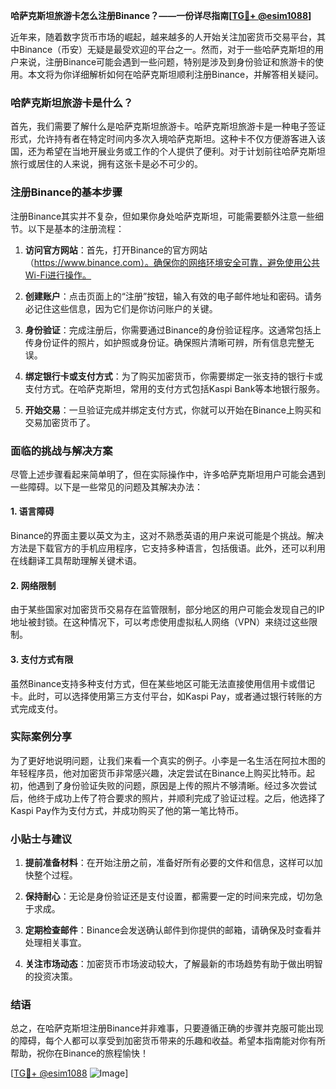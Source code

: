 **哈萨克斯坦旅游卡怎么注册Binance？——一份详尽指南[[TG💪+ @esim1088](https://t.me/s/esim1088)]**

近年来，随着数字货币市场的崛起，越来越多的人开始关注加密货币交易平台，其中Binance（币安）无疑是最受欢迎的平台之一。然而，对于一些哈萨克斯坦的用户来说，注册Binance可能会遇到一些问题，特别是涉及到身份验证和旅游卡的使用。本文将为你详细解析如何在哈萨克斯坦顺利注册Binance，并解答相关疑问。

### 哈萨克斯坦旅游卡是什么？

首先，我们需要了解什么是哈萨克斯坦旅游卡。哈萨克斯坦旅游卡是一种电子签证形式，允许持有者在特定时间内多次入境哈萨克斯坦。这种卡不仅方便游客进入该国，还为希望在当地开展业务或工作的个人提供了便利。对于计划前往哈萨克斯坦旅行或居住的人来说，拥有这张卡是必不可少的。

### 注册Binance的基本步骤

注册Binance其实并不复杂，但如果你身处哈萨克斯坦，可能需要额外注意一些细节。以下是基本的注册流程：

1. **访问官方网站**：首先，打开Binance的官方网站（https://www.binance.com）。确保你的网络环境安全可靠，避免使用公共Wi-Fi进行操作。

2. **创建账户**：点击页面上的“注册”按钮，输入有效的电子邮件地址和密码。请务必记住这些信息，因为它们是你访问账户的关键。

3. **身份验证**：完成注册后，你需要通过Binance的身份验证程序。这通常包括上传身份证件的照片，如护照或身份证。确保照片清晰可辨，所有信息完整无误。

4. **绑定银行卡或支付方式**：为了购买加密货币，你需要绑定一张支持的银行卡或支付方式。在哈萨克斯坦，常用的支付方式包括Kaspi Bank等本地银行服务。

5. **开始交易**：一旦验证完成并绑定支付方式，你就可以开始在Binance上购买和交易加密货币了。

### 面临的挑战与解决方案

尽管上述步骤看起来简单明了，但在实际操作中，许多哈萨克斯坦用户可能会遇到一些障碍。以下是一些常见的问题及其解决办法：

#### 1. **语言障碍**
   Binance的界面主要以英文为主，这对不熟悉英语的用户来说可能是个挑战。解决方法是下载官方的手机应用程序，它支持多种语言，包括俄语。此外，还可以利用在线翻译工具帮助理解关键术语。

#### 2. **网络限制**
   由于某些国家对加密货币交易存在监管限制，部分地区的用户可能会发现自己的IP地址被封锁。在这种情况下，可以考虑使用虚拟私人网络（VPN）来绕过这些限制。

#### 3. **支付方式有限**
   虽然Binance支持多种支付方式，但在某些地区可能无法直接使用信用卡或借记卡。此时，可以选择使用第三方支付平台，如Kaspi Pay，或者通过银行转账的方式完成支付。

### 实际案例分享

为了更好地说明问题，让我们来看一个真实的例子。小李是一名生活在阿拉木图的年轻程序员，他对加密货币非常感兴趣，决定尝试在Binance上购买比特币。起初，他遇到了身份验证失败的问题，原因是上传的照片不够清晰。经过多次尝试后，他终于成功上传了符合要求的照片，并顺利完成了验证过程。之后，他选择了Kaspi Pay作为支付方式，并成功购买了他的第一笔比特币。

### 小贴士与建议

1. **提前准备材料**：在开始注册之前，准备好所有必要的文件和信息，这样可以加快整个过程。
   
2. **保持耐心**：无论是身份验证还是支付设置，都需要一定的时间来完成，切勿急于求成。

3. **定期检查邮件**：Binance会发送确认邮件到你提供的邮箱，请确保及时查看并处理相关事宜。

4. **关注市场动态**：加密货币市场波动较大，了解最新的市场趋势有助于做出明智的投资决策。

### 结语

总之，在哈萨克斯坦注册Binance并非难事，只要遵循正确的步骤并克服可能出现的障碍，每个人都可以享受到加密货币带来的乐趣和收益。希望本指南能对你有所帮助，祝你在Binance的旅程愉快！

[[TG💪+ @esim1088](https://t.me/s/esim1088) ![Image](https://i.postimg.cc/4NQfJmqS/Snipaste-2025-05-13-00-14-12.png)]